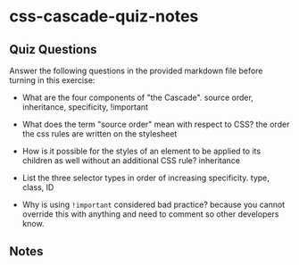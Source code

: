 # css-cascade-quiz-notes

## Quiz Questions

Answer the following questions in the provided markdown file before turning in this exercise:

- What are the four components of "the Cascade".
  source order, inheritance, specificity, !important

- What does the term "source order" mean with respect to CSS?
  the order the css rules are written on the stylesheet

- How is it possible for the styles of an element to be applied to its children as well without an additional CSS rule?
  inheritance

- List the three selector types in order of increasing specificity.
  type, class, ID

- Why is using `!important` considered bad practice?
  because you cannot override this with anything and need to comment so other developers know.

## Notes
